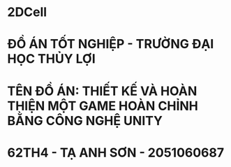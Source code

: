 # 2DCell
# ĐỒ ÁN TỐT NGHIỆP - TRƯỜNG ĐẠI HỌC THỦY LỢI
# TÊN ĐỒ ÁN: THIẾT KẾ VÀ HOÀN THIỆN MỘT GAME HOÀN CHỈNH BẰNG CÔNG NGHỆ UNITY
# 62TH4 - TẠ ANH SƠN - 2051060687
